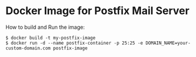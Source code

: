 # Docker Image for Postfix Mail Server

How to build and Run the image:

    $ docker build -t my-postfix-image
    $ docker run -d --name postfix-container -p 25:25 -e DOMAIN_NAME=your-custom-domain.com postfix-image
